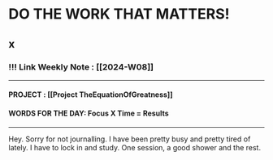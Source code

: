 
# DO THE WORK THAT MATTERS!
x
--- 
### !!! Link Weekly Note : [[2024-W08]]
---
#### PROJECT : [[Project TheEquationOfGreatness]]
#### WORDS FOR THE DAY: Focus X Time = Results
---
 Hey. 
 Sorry for not journalling. I have been pretty busy and pretty tired of lately. I have to lock in and study. One session, a good shower and the rest. 






